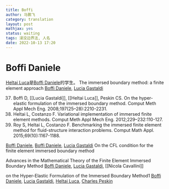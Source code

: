 ```yaml
---
title: Boffi
author: 马鹏飞
category: translation
layout: post
mathjax: yes
status: waiting
tags: 浸没边界法, 人名
date: 2022-10-13 17:20
---
```

# Boffi Daniele

[Heltai Luca](Heltai%20Luca.md)是[Boffi Daniele](Boffi%20Daniele.md)的学生。
The immersed boundary method: a finite element approach [Boffi Daniele](Boffi%20Daniele.md), [Lucia Gastaldi](Lucia%20Gastaldi.md)

37. Boffi D, [[Lucia Gastaldi]], [[Heltai Luca]], Peskin CS. On the hyper-elastic formulation of the immersed boundary method. Comput Meth Appl Mech Eng.
2008;197(25–28):2210-2231.
38. Heltai L, Costanzo F. Variational implementation of immersed finite element methods. Comput Meth Appl Mech Eng. 2012;229–232:110-127.
39. Roy S, Heltai L, Costanzo F. Benchmarking the immersed finite element method for fluid-structure interaction problems. Comput Math Appl.
2015;69(10):1167-1188.

[Boffi Daniele](Boffi%20Daniele.md), [Boffi Daniele](Boffi%20Daniele.md), [Lucia Gastaldi](Lucia%20Gastaldi.md) On the CFL condition for the finite element immersed boundary method

Advances in the Mathematical Theory of the Finite Element Immersed Boundary Method [Boffi Daniele](Boffi%20Daniele.md), [Lucia Gastaldi](Lucia%20Gastaldi.md), [[Nicola Cavallini]]

on the Hyper-Elastic Formulation of the Immersed Boundary Method1 
[Boffi Daniele](Boffi%20Daniele.md), [Lucia Gastaldi](Lucia%20Gastaldi.md), [Heltai Luca](Heltai%20Luca.md), [Charles Peskin](Charles%20Peskin.md)